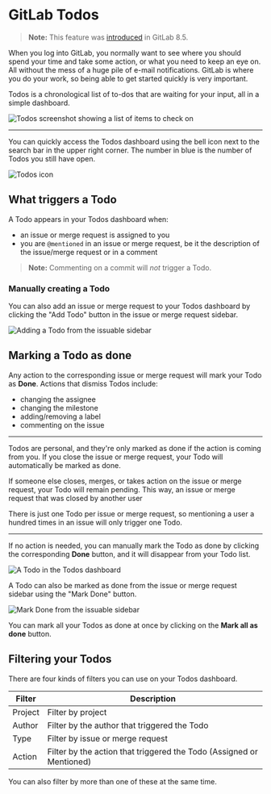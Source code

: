 # GitLab Todos

>**Note:** This feature was [introduced][ce-2817] in GitLab 8.5.

When you log into GitLab, you normally want to see where you should spend your
time and take some action, or what you need to keep an eye on. All without the
mess of a huge pile of e-mail notifications. GitLab is where you do your work,
so being able to get started quickly is very important.

Todos is a chronological list of to-dos that are waiting for your input, all
in a simple dashboard.

![Todos screenshot showing a list of items to check on](img/todos_index.png)

---

You can quickly access the Todos dashboard using the bell icon next to the
search bar in the upper right corner. The number in blue is the number of Todos
you still have open.

![Todos icon](img/todos_icon.png)

## What triggers a Todo

A Todo appears in your Todos dashboard when:

- an issue or merge request is assigned to you
- you are `@mentioned` in an issue or merge request, be it the description of
  the issue/merge request or in a comment

>**Note:** Commenting on a commit will _not_ trigger a Todo.

### Manually creating a Todo

You can also add an issue or merge request to your Todos dashboard by clicking
the "Add Todo" button in the issue or merge request sidebar.

![Adding a Todo from the issuable sidebar](img/todos_add_todo_sidebar.png)

## Marking a Todo as done

Any action to the corresponding issue or merge request will mark your Todo as
**Done**. Actions that dismiss Todos include:

- changing the assignee
- changing the milestone
- adding/removing a label
- commenting on the issue

---

Todos are personal, and they're only marked as done if the action is coming from
you. If you close the issue or merge request, your Todo will automatically
be marked as done.

If someone else closes, merges, or takes action on the issue or merge
request, your Todo will remain pending. This way, an issue or merge request
that was closed by another user

There is just one Todo per issue or merge request, so mentioning a user a
hundred times in an issue will only trigger one Todo.

---

If no action is needed, you can manually mark the Todo as done by clicking the
corresponding **Done** button, and it will disappear from your Todo list.

![A Todo in the Todos dashboard](img/todo_list_item.png)

A Todo can also be marked as done from the issue or merge request sidebar using
the "Mark Done" button.

![Mark Done from the issuable sidebar](img/todos_mark_done_sidebar.png)

You can mark all your Todos as done at once by clicking on the **Mark all as
done** button.

## Filtering your Todos

There are four kinds of filters you can use on your Todos dashboard.

| Filter  | Description |
| ------- | ----------- |
| Project | Filter by project |
| Author  | Filter by the author that triggered the Todo |
| Type    | Filter by issue or merge request |
| Action  | Filter by the action that triggered the Todo (Assigned or Mentioned)|

You can also filter by more than one of these at the same time.

[ce-2817]: https://gitlab.com/gitlab-org/gitlab-ce/merge_requests/2817
